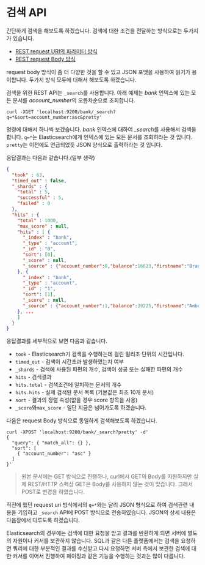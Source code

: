 # 검색 API
간단하게 검색을 해보도록 하겠습니다. 검색에 대한 조건을 전달하는 방식으로는 두가지가 있습니다.
* [REST request URI의 파라미터 방식](../search-uri-request.md)
* [REST request Body 방식](../search-request-body.md)

request body 방식이 좀 더 다양한 것을 할 수 있고 JSON 포맷을 사용하여 읽기가 용이합니다. 두가지 방식 모두에 대해서 해보도록 하겠습니다.

검색을 위한 REST API는 ```_search```를 사용합니다. 아래 예제는 *bank* 인덱스에 있는 모든 문서를 *account_number*의 오름차순으로 조회합니다.
```
curl -XGET 'localhost:9200/bank/_search?q=*&sort=account_number:asc&pretty'
```
명령에 대해서 하나씩 보겠습니다. *bank* 인덱스에 대하여 *_search*를 사용해서 검색을 합니다. ```q=*```는 Elasticsearch에게 인덱스에 있는 모든 문서를 조회하라는 것 입니다. ```pretty```는 이전에도 언급되었듯 JSON 양식으로 출력하라는 것 입니다.

응답결과는 다음과 같습니다.(일부 생략)
```json
{
  "took" : 63,
  "timed_out" : false,
  "_shards" : {
    "total" : 5,
    "successful" : 5,
    "failed" : 0
  },
  "hits" : {
    "total" : 1000,
    "max_score" : null,
    "hits" : [ {
      "_index" : "bank",
      "_type" : "account",
      "_id" : "0",
      "sort": [0],
      "_score" : null,
      "_source" : {"account_number":0,"balance":16623,"firstname":"Bradshaw","lastname":"Mckenzie","age":29,"gender":"F","address":"244 Columbus Place","employer":"Euron","email":"bradshawmckenzie@euron.com","city":"Hobucken","state":"CO"}
    }, {
      "_index" : "bank",
      "_type" : "account",
      "_id" : "1",
      "sort": [1],
      "_score" : null,
      "_source" : {"account_number":1,"balance":39225,"firstname":"Amber","lastname":"Duke","age":32,"gender":"M","address":"880 Holmes Lane","employer":"Pyrami","email":"amberduke@pyrami.com","city":"Brogan","state":"IL"}
    }, ...
    ]
  }
}
```
응답결과를 세부적으로 보면 다음과 같습니다.
* ```took``` - Elasticsearch가 검색을 수행하는데 걸린 밀리초 단위의 시간입니다.
* ```timed_out``` - 검색이 시간초과 발생하였는지 여부
* ```_shards``` - 검색에 사용된 파편의 개수, 검색이 성공 또는 실패한 파편의 개수
* ```hits``` - 검색결과
* ```hits.total``` - 검색조건에 일치하는 문서의 개수
* ```hits.hits``` - 실제 검색된 문서 목록 (기본값은 최초 10개 문서)
* ```sort``` - 결과의 정렬 속성(없을 경우 score 항목을 사용)
* ```_score```와```max_score``` - 일단 지금은 넘어가도록 하겠습니다.

다음은 request Body 방식으로 동일하게 검색해보도록 하겠습니다.
```
curl -XPOST 'localhost:9200/bank/_search?pretty' -d'
{
  "query": { "match_all": {} },
  "sort": [
    { "account_number": "asc" }
  ]
}'
```
> 원본 문서에는 GET 방식으로 진행하나, curl에서 GET의 Body를 지원하지만 실제 REST/HTTP 스펙상 GET은 Body를 사용하지 않는 것이 맞습니다. 그래서 POST로 변경을 하였습니다.

직전에 했던 request uri 방식에서의 ```q=*```와는 달리 JSON 형식으로 하여 검색관련 내용을 기입하고 ```_search``` API에 POST 방식으로 전송하였습니다. JSON의 상세 내용은 다음장에서 다루도록 하겠습니다.

Elasticsearch의 경우에는 검색에 대한 요청을 받고 결과를 반환하게 되면 서버에 별도의 자원이나 커서를 보관하지 않습니다. SQL과 같은 다른 플랫폼에서는 검색을 요청하면 쿼리에 대한 부분적인 결과를 수신받고 다시 요청하면 서버 측에서 보관한 검색에 대한 커서를 이어서 진행하여 페이징과 같은 기능을 수행하는 것과는 많이 다릅니다.